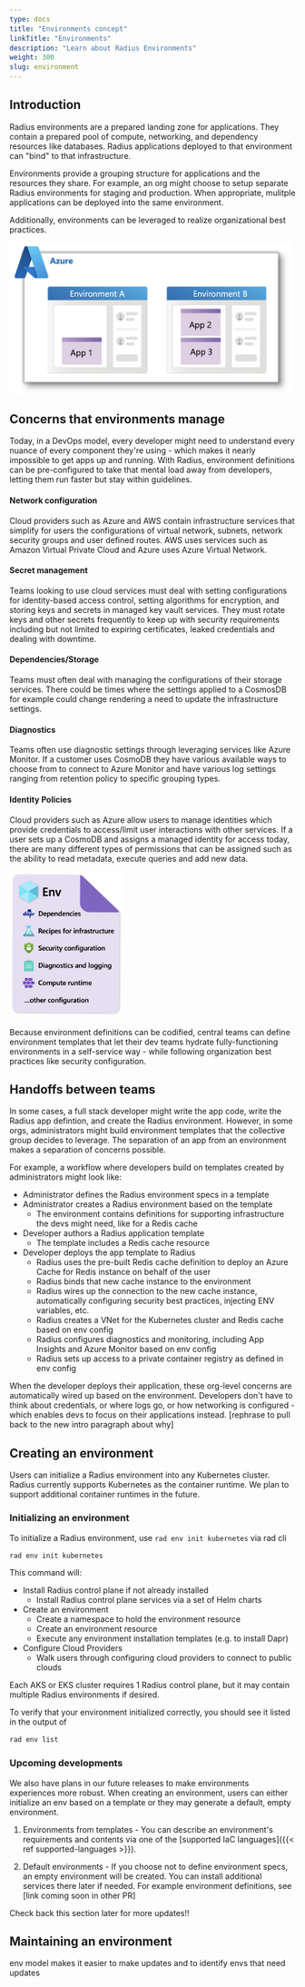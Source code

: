 ```yaml
---
type: docs
title: "Environments concept"
linkTitle: "Environments"
description: "Learn about Radius Environments"
weight: 300
slug: environment
---
```


## Introduction
Radius environments are a prepared landing zone for applications. They contain a prepared pool of compute, networking, and dependency resources like databases. Radius applications deployed to that environment can "bind" to that infrastructure. 

Environments provide a grouping structure for applications and the resources they share. For example, an org might choose to setup separate Radius environments for staging and production. When appropriate, mulitple applications can be deployed into the same environment. 

Additionally, environments can be leveraged to realize organizational best practices. 

<img src="env-with-apps-example.png" alt="Diagram of multiple Radius environments deployed to Azure. One environment contains 1 app, the other environment contains multiple apps." width="500" />


## Concerns that environments manage
Today, in a DevOps model, every developer might need to understand every nuance of every component they're using - which makes it nearly impossible to get apps up and running. With Radius, environment definitions can be pre-configured to take that mental load away from developers, letting them run faster but stay within guidelines. 

#### Network configuration
Cloud providers such as Azure and AWS contain infrastructure services that simplify for users the configurations of virtual network, subnets, network security groups and user defined routes. AWS uses services such as Amazon Virtual Private Cloud and Azure uses Azure Virtual Network.

#### Secret management
Teams looking to use cloud services must deal with setting configurations for identity-based access control, setting algorithms for encryption, and storing keys and secrets in managed key vault services. They must rotate keys and other secrets frequently to keep up with security requirements including but not limited to expiring certificates, leaked credentials and dealing with downtime.

#### Dependencies/Storage
Teams must often deal with managing the configurations of their storage services. There could be times where the settings applied to a CosmosDB for example could change rendering a need to update the infrastructure settings.

#### Diagnostics
Teams often use diagnostic settings through leveraging services like Azure Monitor. If a customer uses CosmoDB they have various available ways to choose from to connect to Azure Monitor and have various log settings ranging from retention policy to specific grouping types.

#### Identity Policies
Cloud providers such as Azure allow users to manage identities which provide credentials to access/limit user interactions with other services. If a user sets up a CosmoDB and assigns a managed identity for access today, there are many different types of permissions that can be assigned such as the ability to read metadata, execute queries and add new data.

<img src="env-template-example.png" alt="Diagram of example contents for an environment template. It contains dependencies like Dapr, templates for infrastructure, security configuration, diagnostics and logging, and compute runtime." width="200" />

Because environment definitions can be codified, central teams can define environment templates that let their dev teams hydrate fully-functioning environments in a self-service way - while following organization best practices like security configuration. 

## Handoffs between teams
In some cases, a full stack developer might write the app code, write the Radius app defintion, and create the Radius environment. However, in some orgs, administrators might build environment templates that the collective group decides to leverage. The separation of an app from an environment makes a separation of concerns possible. 

For example, a workflow where developers build on templates created by administrators might look like: 
- Administrator defines the Radius environment specs in a template 
- Administrator creates a Radius environment based on the template
  - The environment contains definitions for supporting infrastructure the devs might need, like for a Redis cache
- Developer authors a Radius application template
  - The template includes a Redis cache resource
- Developer deploys the app template to Radius 
  - Radius uses the pre-built Redis cache definition to deploy an Azure Cache for Redis instance on behalf of the user
  - Radius binds that new cache instance to the environment 
  - Radius wires up the connection to the new cache instance, automatically configuring security best practices, injecting ENV variables, etc.
  - Radius creates a VNet for the Kubernetes cluster and Redis cache based on env config
  - Radius configures diagnostics and monitoring, including App Insights and Azure Monitor based on env config
  - Radius sets up access to a private container registry as defined in env config


When the developer deploys their application, these org-level concerns are automatically wired up based on the environment. Developers don't have to think about credentials, or where logs go, or how networking is configured - which enables devs to focus on their applications instead. [rephrase to pull back to the new intro paragraph about why]

## Creating an environment
Users can initialize a Radius environment into any Kubernetes cluster. Radius currently supports Kubernetes as the container runtime. We plan to support additional container runtimes in the future.

### Initializing an environment 
To initialize a Radius environment, use `rad env init kubernetes` via rad cli
```bash
rad env init kubernetes
```
This command will:
- Install Radius control plane if not already installed
    - Install Radius control plane services via a set of Helm charts 
- Create an environment 
    - Create a namespace to hold the environment resource 
    - Create an environment resource
    - Execute any environment installation templates (e.g. to install Dapr) 
- Configure Cloud Providers
    - Walk users through configuring cloud providers to connect to public clouds 

Each AKS or EKS cluster requires 1 Radius control plane, but it may contain multiple Radius environments if desired. 

To verify that your environment initialized correctly, you should see it listed in the output of
```bash
rad env list
```
### Upcoming developments
We also have plans in our future releases to make environments experiences more robust. When creating an environment, users can either initialize an env based on a template or they may generate a default, empty environment.

1. Environments from templates - You can describe an environment's requirements and contents via one of the [supported IaC languages]({{< ref supported-languages >}}). 

2. Default environments - If you choose not to define environment specs, an empty environment will be created. You can install additional services there later if needed. 
    For example environment definitions, see [link coming soon in other PR]
<!-- TODO add that link ^  -->
Check back this section later for more updates!!

## Maintaining an environment 

env model makes it easier to make updates and to identify envs that need updates 

